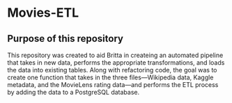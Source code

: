 # Movies-ETL
## Purpose of this repository
This repository was created to aid Britta in createing an automated pipeline that takes in new data, performs the appropriate transformations, and loads the data into existing tables.  Along with refactoring code, the goal was to create one function that takes in the three files—Wikipedia data, Kaggle metadata, and the MovieLens rating data—and performs the ETL process by adding the data to a PostgreSQL database.
